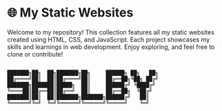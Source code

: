 # 🌐 My Static Websites 

Welcome to my repository! This collection features all my static websites created using HTML, CSS, and JavaScript. Each project showcases my skills and learnings in web development. Enjoy exploring, and feel free to clone or contribute!

```plaintext
  
███████╗██╗  ██╗███████╗██╗     ██████╗ ██╗   ██╗
██╔════╝██║  ██║██╔════╝██║     ██╔══██╗╚██╗ ██╔╝
███████╗███████║█████╗  ██║     ██████╔╝ ╚████╔╝ 
╚════██║██╔══██║██╔══╝  ██║     ██╔══██╗  ╚██╔╝  
███████║██║  ██║███████╗███████╗██████╔╝   ██║   
╚══════╝╚═╝  ╚═╝╚══════╝╚══════╝╚═════╝    ╚═╝ 
